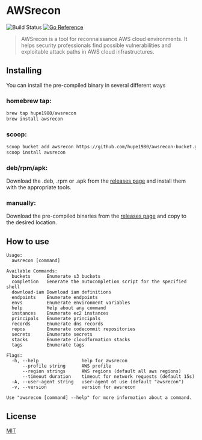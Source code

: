 # AWSrecon
![Build Status](https://github.com/hupe1980/awsrecon/workflows/build/badge.svg) 
[![Go Reference](https://pkg.go.dev/badge/github.com/hupe1980/awsrecon.svg)](https://pkg.go.dev/github.com/hupe1980/awsrecon)
> AWSrecon is a tool for reconnaissance AWS cloud environments. It helps security professionals find possible vulnerabilities and exploitable attack paths in AWS cloud infrastructures.

## Installing
You can install the pre-compiled binary in several different ways

### homebrew tap:
```bash
brew tap hupe1980/awsrecon
brew install awsrecon
```
### scoop:
```bash
scoop bucket add awsrecon https://github.com/hupe1980/awsrecon-bucket.git
scoop install awsrecon
```

### deb/rpm/apk:
Download the .deb, .rpm or .apk from the [releases page](https://github.com/hupe1980/awsrecon/releases) and install them with the appropriate tools.

### manually:
Download the pre-compiled binaries from the [releases page](https://github.com/hupe1980/awsrecon/releases) and copy to the desired location.


## How to use
```
Usage:
  awsrecon [command]

Available Commands:
  buckets      Enumerate s3 buckets
  completion   Generate the autocompletion script for the specified shell
  download-iam Download iam definitions
  endpoints    Enumerate endpoints
  envs         Enumerate environment variables
  help         Help about any command
  instances    Enumerate ec2 instances
  principals   Enumerate principals
  records      Enumerate dns records
  repos        Enumerate codecommit repositories
  secrets      Enumerate secrets
  stacks       Enumerate cloudformation stacks
  tags         Enumerate tags

Flags:
  -h, --help                help for awsrecon
      --profile string      AWS profile
      --region strings      AWS regions (default all aws regions)
      --timeout duration    timeout for network requests (default 15s)
  -A, --user-agent string   user-agent ot use (default "awsrecon")
  -v, --version             version for awsrecon

Use "awsrecon [command] --help" for more information about a command.
```

## License
[MIT](LICENCE)
